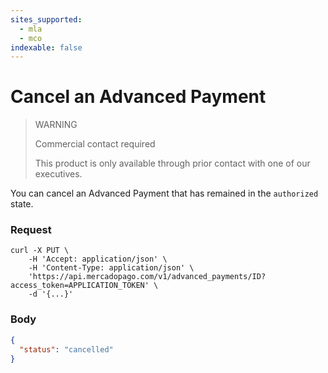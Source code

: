```yaml
---
sites_supported:
  - mla
  - mco
indexable: false
---
```


# Cancel an Advanced Payment

> WARNING
>
> Commercial contact required
>
> This product is only available through prior contact with one of our executives.

You can cancel an Advanced Payment that has remained in the `authorized` state.

### Request
```curl
curl -X PUT \
    -H 'Accept: application/json' \
    -H 'Content-Type: application/json' \
    'https://api.mercadopago.com/v1/advanced_payments/ID?access_token=APPLICATION_TOKEN' \
    -d '{...}'
```

### Body
```json
{
  "status": "cancelled"
}
```
